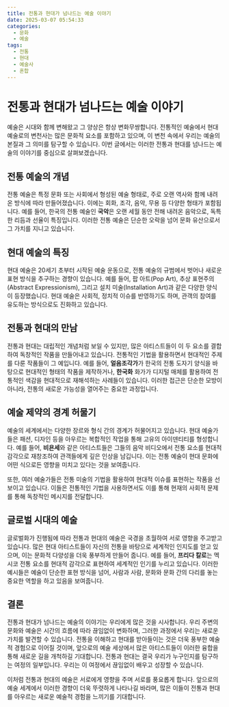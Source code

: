 ```yaml
---
title: 전통과 현대가 넘나드는 예술 이야기
date: 2025-03-07 05:54:33
categories:
  - 문화
  - 예술
tags:
  - 전통
  - 현대
  - 예술사
  - 혼합
---
```


# 전통과 현대가 넘나드는 예술 이야기

예술은 시대와 함께 변해왔고 그 양상은 항상 변화무쌍합니다. 전통적인 예술에서 현대 예술로의 변천사는 많은 문화적 요소를 포함하고 있으며, 이 변천 속에서 우리는 예술의 본질과 그 의미를 탐구할 수 있습니다. 이번 글에서는 이러한 전통과 현대를 넘나드는 예술의 이야기를 중심으로 살펴보겠습니다.

## 전통 예술의 개념

전통 예술은 특정 문화 또는 사회에서 형성된 예술 형태로, 주로 오랜 역사와 함께 내려온 방식에 따라 만들어졌습니다. 이에는 회화, 조각, 음악, 무용 등 다양한 형태가 포함됩니다. 예를 들어, 한국의 전통 예술인 **국악**은 오랜 세월 동안 전해 내려온 음악으로, 독특한 리듬과 선율이 특징입니다. 이러한 전통 예술은 단순한 오락을 넘어 문화 유산으로서 그 가치를 지니고 있습니다.

## 현대 예술의 특징

현대 예술은 20세기 초부터 시작된 예술 운동으로, 전통 예술의 규범에서 벗어나 새로운 표현 방식을 추구하는 경향이 있습니다. 예를 들어, 팝 아트(Pop Art), 추상 표현주의(Abstract Expressionism), 그리고 설치 미술(Installation Art)과 같은 다양한 양식이 등장했습니다. 현대 예술은 사회적, 정치적 이슈를 반영하기도 하며, 관객의 참여를 유도하는 방식으로도 진화하고 있습니다.

## 전통과 현대의 만남

전통과 현대는 대립적인 개념처럼 보일 수 있지만, 많은 아티스트들이 이 두 요소를 결합하여 독창적인 작품을 만들어내고 있습니다. 전통적인 기법을 활용하면서 현대적인 주제를 다룬 작품들이 그 예입니다. 예를 들어, **얼음조각가**가 한국의 전통 도자기 양식을 바탕으로 현대적인 형태의 작품을 제작하거나, **한국화** 화가가 디지털 매체를 활용하여 전통적인 색감을 현대적으로 재해석하는 사례들이 있습니다. 이러한 접근은 단순한 모방이 아니라, 전통의 새로운 가능성을 열어주는 중요한 과정입니다.

## 예술 제약의 경계 허물기

예술의 세계에서는 다양한 장르와 형식 간의 경계가 허물어지고 있습니다. 현대 예술가들은 패션, 디자인 등을 아우르는 복합적인 작업을 통해 고유의 아이덴티티를 형성합니다. 예를 들어, **비욘세**와 같은 아티스트들은 그들의 음악 비디오에서 전통 요소를 현대적 감각으로 재창조하여 관객들에게 깊은 인상을 남깁니다. 이는 전통 예술이 현대 문화에 어떤 식으로든 영향을 미치고 있다는 것을 보여줍니다.

또한, 여러 예술가들은 전통 미술의 기법을 활용하여 현대적 이슈를 표현하는 작품을 선보이고 있습니다. 이들은 전통적인 기법을 사용하면서도 이를 통해 현재의 사회적 문제를 통해 독창적인 메시지를 전달합니다.

## 글로벌 시대의 예술

글로벌화가 진행됨에 따라 전통과 현대의 예술은 국경을 초월하여 서로 영향을 주고받고 있습니다. 많은 현대 아티스트들이 자신의 전통을 바탕으로 세계적인 인지도를 얻고 있으며, 이는 문화적 다양성을 더욱 풍부하게 만들어 줍니다. 예를 들어, **프리다 칼로**는 멕시코 전통 요소를 현대적 감각으로 표현하여 세계적인 인기를 누리고 있습니다. 이러한 예시들은 예술이 단순한 표현 방식을 넘어, 사람과 사람, 문화와 문화 간의 다리를 놓는 중요한 역할을 하고 있음을 보여줍니다.

## 결론

전통과 현대가 넘나드는 예술의 이야기는 우리에게 많은 것을 시사합니다. 우리 주변의 문화와 예술은 시간의 흐름에 따라 끊임없이 변화하며, 그러한 과정에서 우리는 새로운 가치를 발견할 수 있습니다. 전통을 이해하고 현대를 받아들이는 것은 더욱 풍부한 예술적 경험으로 이어질 것이며, 앞으로의 예술 세상에서 많은 아티스트들이 이러한 융합을 통해 새로운 길을 개척하길 기대합니다. 전통과 현대는 결국 우리가 누구인지를 탐구하는 여정의 일부입니다. 우리는 이 여정에서 끊임없이 배우고 성장할 수 있습니다.

이처럼 전통과 현대의 예술은 서로에게 영향을 주며 서로를 풍요롭게 합니다. 앞으로의 예술 세계에서 이러한 경향이 더욱 뚜렷하게 나타나길 바라며, 많은 이들이 전통과 현대를 아우르는 새로운 예술적 경험을 느끼기를 기대합니다.